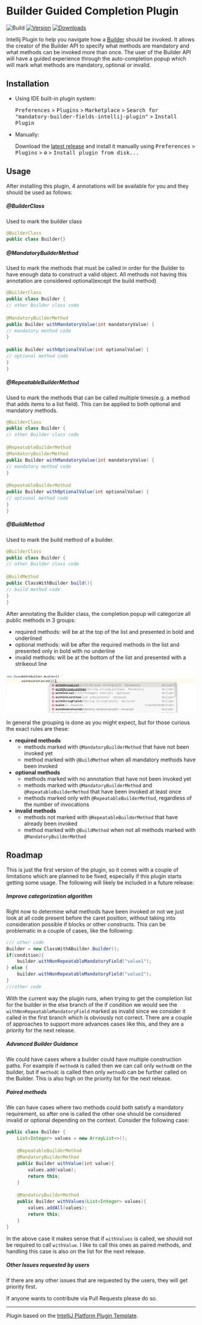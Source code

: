 # Builder Guided Completion Plugin

![Build](https://github.com/banterly91/Builder-Guided-Completion-Plugin/workflows/Build/badge.svg)
[![Version](https://img.shields.io/jetbrains/plugin/v/PLUGIN_ID.svg)](https://plugins.jetbrains.com/plugin/PLUGIN_ID)
[![Downloads](https://img.shields.io/jetbrains/plugin/d/PLUGIN_ID.svg)](https://plugins.jetbrains.com/plugin/PLUGIN_ID)


<!-- Plugin description -->
Intellij Plugin to help you navigate how a [Builder](https://refactoring.guru/design-patterns/builder) should be invoked.
It allows the creator of the Builder API to specify what methods are mandatory and what methods can be invoked more than once.
The user of the Builder API will have a guided experience through the auto-completion popup which will mark what methods are mandatory, optional or invalid.
<!-- Plugin description end -->

## Installation

- Using IDE built-in plugin system:
  
  <kbd>Preferences</kbd> > <kbd>Plugins</kbd> > <kbd>Marketplace</kbd> > <kbd>Search for "mandatory-builder-fields-intellij-plugin"</kbd> >
  <kbd>Install Plugin</kbd>
  
- Manually:

  Download the [latest release](https://github.com/banterly91/Builder-Guided-Completion-Plugin/releases/latest) and install it manually using
  <kbd>Preferences</kbd> > <kbd>Plugins</kbd> > <kbd>⚙️</kbd> > <kbd>Install plugin from disk...</kbd>


## Usage
After installing this plugin, 4 annotations will be available for you and they should be used as follows:
##### @BuilderClass
Used to mark the builder class
```java
@BuilderClass
public class Builder{}
```
##### @MandatoryBuilderMethod
Used to mark the methods that must be called in order for the Builder to have enough data to construct a valid object. All methods not having this annotation are considered optional(except the build method)
```java
@BuilderClass
public class Builder {
// other Builder class code

@MandatoryBuilderMethod
public Builder withMandatoryValue(int mandatoryValue) {
// mandatory method code
}

public Builder withOptionalValue(int optionalValue) {
// optional method code
}
}
```

##### @RepeatableBuilderMethod
Used to mark the methods that can be called multiple times(e.g. a method that adds items to a list field). This can be applied to both optional and mandatory methods.
```java
@BuilderClass
public class Builder {
// other Builder class code

@RepeatableBuilderMethod
@MandatoryBuilderMethod
public Builder withMandatoryValue(int mandatoryValue) {
// mandatory method code
}

@RepeatableBuilderMethod
public Builder withOptionalValue(int optionalValue) {
// optional method code
}
}
```

##### @BuildMethod
Used to mark the build method of a builder.
```java
@BuilderClass
public class Builder {
// other Builder class code

@BuildMethod
public ClassWithBuilder build(){
// build method code
}
}
```

After annotating the Builder class, the completion popup will categorize all public methods in 3 groups:
* required methods: will be at the top of the list and presented in bold and underlined 
* optional methods: will be after the required methods in the list and presented only in bold with no underline
* invalid methods: will be at the bottom of the list and presented with a strikeout line

![Completion example](docs/images/example.PNG)

In general the grouping is done as you might expect, but for those curious the exact rules are these:
* **required methods**
    * methods marked with `@MandatoryBuilderMethod` that have not been invoked yet
    * method marked with `@BuildMethod` when all mandatory methods have been invoked
* **optional methods**
    * methods marked with no annotation that have not been invoked yet
    * methods marked with `@MandatoryBuilderMethod` and `@RepeatableBuilderMethod` that have been invoked at least once
    * methods marked only with `@RepeatableBuilderMethod`, regardless of the number of invocations
* **invalid methods**
    * methods not marked with `@RepeatableBuilderMethod` that have already been invoked
    * method marked with `@BuildMethod` when not all methods marked with `@MandatoryBuilderMethod`

## Roadmap
This is just the first version of the plugin, so it comes with a couple of limitations which are planned to be fixed, especially if this plugin starts getting some usage.
The following will likely be included in a future release:
##### Improve categorization algorithm 
Right now to determine what methods have been invoked or not we just look at all code present before the caret position, without taking into consideration possible if blocks or other constructs. This can be problematic in a couple of cases, like the following:
```java
/// other code
Builder = new ClassWithABuilder.Builder();
if(condition){
    builder.withNonRepeatableMandatoryField("value1");
} else {
    builder.withNonRepeatableMandatoryField("value2");
}
///other code
```
With the current way the plugin runs, when trying to get the completion list for the builder in the else branch of the if condition we would see the `withNonRepeatableMandatoryField` marked as invalid since we consider it called in the first branch which is obviously not correct. 
There are a couple of approaches to support more advances cases like this, and they are a priority for the next release.

##### Advanced Builder Guidance
We could have cases where a builder could have multiple construction paths. For example if `methodA` is called then we can call only `methodB` on the builder, but if `methodC` is called then only `methodD` can be further called on the Builder. This is also high on the priority list for the next release.

##### Paired methods
We can have cases where two methods could both satisfy a mandatory requirement, so after one is called the other one should be considered invalid or optional depending on the context.
Consider the following case:
```java
public class Builder {
    List<Integer> values = new ArrayList<>();
    
    @RepeatableBuilderMethod
    @MandatoryBuilderMethod
    public Builder withValue(int value){
        values.add(value);
        return this;
    }   

    @MandatoryBuilderMethod
    public Builder withValues(List<Integer> values){
        values.addAll(values);
        return this;
    }   
}
```
In the above case it makes sense that if `withValues` is called, we should not be required to call `withValue`. I like to call this ones as paired methods, and handling this case is also on the list for the next release.

##### Other Issues requested by users
If there are any other issues that are requested by the users, they will get priority first. 

If anyone wants to contribute via Pull Requests please do so.

---
Plugin based on the [IntelliJ Platform Plugin Template][template].

[template]: https://github.com/JetBrains/intellij-platform-plugin-template
